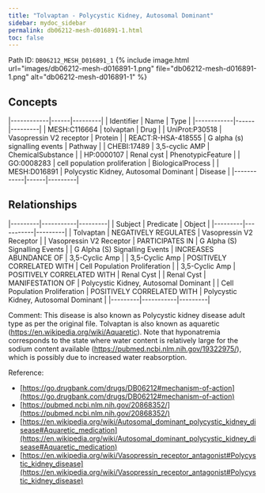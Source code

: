 ```yaml
---
title: "Tolvaptan - Polycystic Kidney, Autosomal Dominant"
sidebar: mydoc_sidebar
permalink: db06212-mesh-d016891-1.html
toc: false 
---
```



Path ID: `DB06212_MESH_D016891_1`
{% include image.html url="images/db06212-mesh-d016891-1.png" file="db06212-mesh-d016891-1.png" alt="db06212-mesh-d016891-1" %}

## Concepts

|------------|------|---------|
| Identifier | Name | Type    |
|------------|------|---------|
| MESH:C116664 | tolvaptan | Drug |
| UniProt:P30518 | Vasopressin V2 receptor | Protein |
| REACT:R-HSA-418555 | G alpha (s) signalling events | Pathway |
| CHEBI:17489 | 3,5-cyclic AMP | ChemicalSubstance |
| HP:0000107 | Renal cyst | PhenotypicFeature |
| GO:0008283 | cell population proliferation | BiologicalProcess |
| MESH:D016891 | Polycystic Kidney, Autosomal Dominant | Disease |
|------------|------|---------|

## Relationships

|---------|-----------|---------|
| Subject | Predicate | Object  |
|---------|-----------|---------|
| Tolvaptan | NEGATIVELY REGULATES | Vasopressin V2 Receptor |
| Vasopressin V2 Receptor | PARTICIPATES IN | G Alpha (S) Signalling Events |
| G Alpha (S) Signalling Events | INCREASES ABUNDANCE OF | 3,5-Cyclic Amp |
| 3,5-Cyclic Amp | POSITIVELY CORRELATED WITH | Cell Population Proliferation |
| 3,5-Cyclic Amp | POSITIVELY CORRELATED WITH | Renal Cyst |
| Renal Cyst | MANIFESTATION OF | Polycystic Kidney, Autosomal Dominant |
| Cell Population Proliferation | POSITIVELY CORRELATED WITH | Polycystic Kidney, Autosomal Dominant |
|---------|-----------|---------|

Comment: This disease is also known as Polycystic kidney disease adult type as per the original file. Tolvaptan is also known as aquaretic (https://en.wikipedia.org/wiki/Aquaretic). Note that hyponatremia corresponds to the state where water content is relatively large for the sodium content available (https://pubmed.ncbi.nlm.nih.gov/19322975/), which is possibly due to increased water reabsorption.

Reference: 
  - [https://go.drugbank.com/drugs/DB06212#mechanism-of-action](https://go.drugbank.com/drugs/DB06212#mechanism-of-action)
  - [https://pubmed.ncbi.nlm.nih.gov/20868352/](https://pubmed.ncbi.nlm.nih.gov/20868352/)
  - [https://en.wikipedia.org/wiki/Autosomal_dominant_polycystic_kidney_disease#Aquaretic_medication](https://en.wikipedia.org/wiki/Autosomal_dominant_polycystic_kidney_disease#Aquaretic_medication)
  - [https://en.wikipedia.org/wiki/Vasopressin_receptor_antagonist#Polycystic_kidney_disease](https://en.wikipedia.org/wiki/Vasopressin_receptor_antagonist#Polycystic_kidney_disease)
